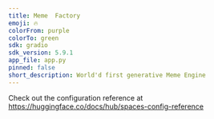 ```yaml
---
title: Meme  Factory
emoji: 🔥
colorFrom: purple
colorTo: green
sdk: gradio
sdk_version: 5.9.1
app_file: app.py
pinned: false
short_description: World'd first generative Meme Engine
---
```

Check out the configuration reference at https://huggingface.co/docs/hub/spaces-config-reference
